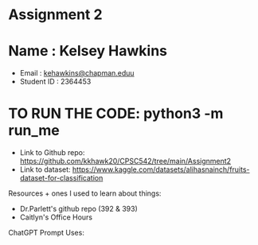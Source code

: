 # Assignment 2

# Name : Kelsey Hawkins
* Email : kehawkins@chapman.eduu
* Student ID : 2364453

# TO RUN THE CODE: python3 -m run_me

* Link to Github repo: https://github.com/kkhawk20/CPSC542/tree/main/Assignment2
* Link to dataset: https://www.kaggle.com/datasets/alihasnainch/fruits-dataset-for-classification

Resources + ones I used to learn about things:
* Dr.Parlett's github repo (392 & 393)
* Caitlyn's Office Hours

ChatGPT Prompt Uses:


